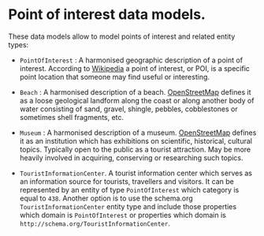 # Point of interest data models. 

These data models allow to model points of interest and related entity types:

+ `PointOfInterest` : A harmonised geographic description of a point of interest. According to [Wikipedia](https://en.wikipedia.org/wiki/Point_of_interest)
a point of interest, or POI, is a specific point location that someone may find useful or interesting. 

+ `Beach` : A harmonised description of a beach.
[OpenStreetMap](http://wiki.openstreetmap.org/wiki/Tag:natural%3Dbeach) defines it as a
loose geological landform along the coast or along another body of water consisting of sand, gravel,
shingle, pebbles, cobblestones or sometimes shell fragments, etc.

+ `Museum` : A harmonised description of a museum.
[OpenStreetMap](http://wiki.openstreetmap.org/wiki/Tag:tourism%3Dmuseum) defines it as an institution
which has exhibitions on scientific, historical, cultural topics. Typically open to the public as a tourist attraction.
May be more heavily involved in acquiring, conserving or researching such topics.

+ `TouristInformationCenter`. A tourist information center which serves as an information source for tourists, travellers and visitors. It can be represented by
an entity of type `PointOfInterest` which category is equal to `438`.
Another option is to use the schema.org `TouristInformationCenter` entity type and include those properties which domain is `PointOfInterest` or properties which domain is
`http://schema.org/TouristInformationCenter`. 
